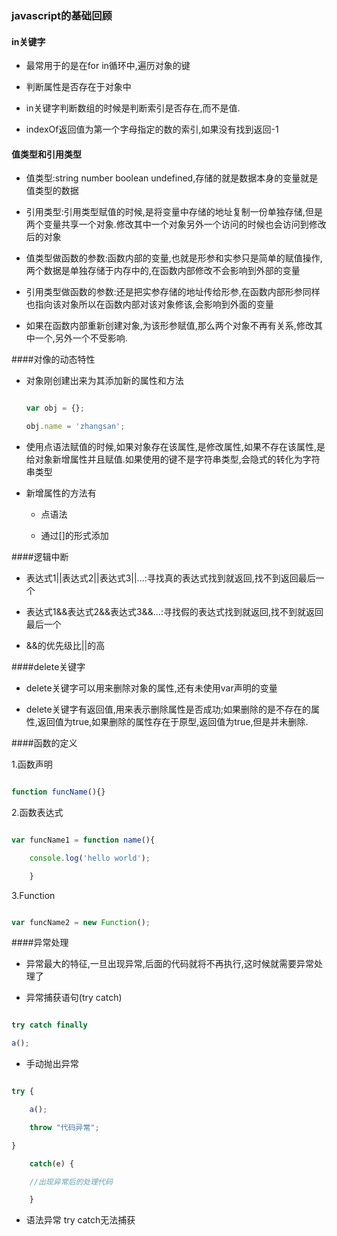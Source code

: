### javascript的基础回顾

#### in关键字

* 最常用于的是在for in循环中,遍历对象的键

* 判断属性是否存在于对象中

* in关键字判断数组的时候是判断索引是否存在,而不是值.

* indexOf返回值为第一个字母指定的数的索引,如果没有找到返回-1

#### 值类型和引用类型

* 值类型:string number boolean undefined,存储的就是数据本身的变量就是值类型的数据

* 引用类型:引用类型赋值的时候,是将变量中存储的地址复制一份单独存储,但是两个变量共享一个对象.修改其中一个对象另外一个访问的时候也会访问到修改后的对象

* 值类型做函数的参数:函数内部的变量,也就是形参和实参只是简单的赋值操作,两个数据是单独存储于内存中的,在函数内部修改不会影响到外部的变量

* 引用类型做函数的参数:还是把实参存储的地址传给形参,在函数内部形参同样也指向该对象所以在函数内部对该对象修该,会影响到外面的变量

* 如果在函数内部重新创建对象,为该形参赋值,那么两个对象不再有关系,修改其中一个,另外一个不受影响.

####对像的动态特性

* 对象刚创建出来为其添加新的属性和方法

    ```js

    var obj = {};

    obj.name = 'zhangsan';

    ```

* 使用点语法赋值的时候,如果对象存在该属性,是修改属性,如果不存在该属性,是给对象新增属性并且赋值.如果使用的键不是字符串类型,会隐式的转化为字符串类型

* 新增属性的方法有

    * 点语法

    * 通过[]的形式添加

####逻辑中断

* 表达式1||表达式2||表达式3||...:寻找真的表达式找到就返回,找不到返回最后一个

* 表达式1&&表达式2&&表达式3&&...:寻找假的表达式找到就返回,找不到就返回最后一个

* &&的优先级比||的高

####delete关键字

* delete关键字可以用来删除对象的属性,还有未使用var声明的变量

* delete关键字有返回值,用来表示删除属性是否成功;如果删除的是不存在的属性,返回值为true,如果删除的属性存在于原型,返回值为true,但是并未删除.

####函数的定义

1.函数声明

```js

function funcName(){}

```

2.函数表达式

```js

var funcName1 = function name(){

    console.log('hello world');

    }

```

3.Function

```js

var funcName2 = new Function();

```

####异常处理

* 异常最大的特征,一旦出现异常,后面的代码就将不再执行,这时候就需要异常处理了

* 异常捕获语句(try catch)

```js

try catch finally

a();

```

* 手动抛出异常

```js

try {

    a();

    throw "代码异常";    

}

    catch(e) {

    //出现异常后的处理代码

    }

```

* 语法异常 try catch无法捕获

